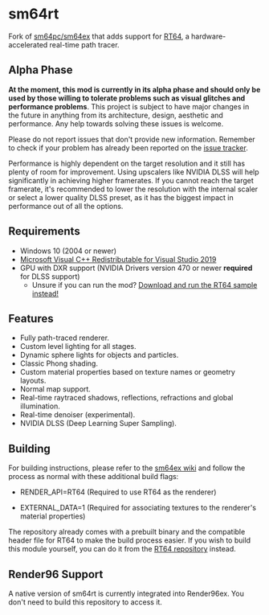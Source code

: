 # sm64rt

Fork of [sm64pc/sm64ex](https://github.com/sm64pc/sm64ex) that adds support for [RT64](https://github.com/DarioSamo/RT64), a hardware-accelerated real-time path tracer.

## Alpha Phase

**At the moment, this mod is currently in its alpha phase and should only be used by those willing to tolerate problems such as visual glitches and performance problems**. This project is subject to have major changes in the future in anything from its architecture, design, aesthetic and performance. Any help towards solving these issues is welcome.

Please do not report issues that don't provide new information. Remember to check if your problem has already been reported on the [issue tracker](https://github.com/DarioSamo/sm64rt/issues).

Performance is highly dependent on the target resolution and it still has plenty of room for improvement. Using upscalers like NVIDIA DLSS will help significantly in achieving higher framerates. If you cannot reach the target framerate, it's recommended to lower the resolution with the internal scaler or select a lower quality DLSS preset, as it has the biggest impact in performance out of all the options.

## Requirements
* Windows 10 (2004 or newer)
* [Microsoft Visual C++ Redistributable for Visual Studio 2019](https://aka.ms/vs/16/release/vc_redist.x64.exe)
* GPU with DXR support (NVIDIA Drivers version 470 or newer **required** for DLSS support)
  - Unsure if you can run the mod? [Download and run the RT64 sample instead!](https://github.com/DarioSamo/RT64/releases/download/test-sample-v1/rt64sample-v1.zip)

## Features
* Fully path-traced renderer.
* Custom level lighting for all stages.
* Dynamic sphere lights for objects and particles.
* Classic Phong shading.
* Custom material properties based on texture names or geometry layouts.
* Normal map support.
* Real-time raytraced shadows, reflections, refractions and global illumination.
* Real-time denoiser (experimental).
* NVIDIA DLSS (Deep Learning Super Sampling).

## Building
For building instructions, please refer to the [sm64ex wiki](https://github.com/sm64pc/sm64ex/wiki) and follow the process as normal with these additional build flags:

* RENDER_API=RT64 (Required to use RT64 as the renderer)

* EXTERNAL_DATA=1 (Required for associating textures to the renderer's material properties)

The repository already comes with a prebuilt binary and the compatible header file for RT64 to make the build process easier. If you wish to build this module yourself, you can do it from the [RT64 repository](https://github.com/DarioSamo/RT64) instead.

## Render96 Support
A native version of sm64rt is currently integrated into Render96ex. You don't need to build this repository to access it.
